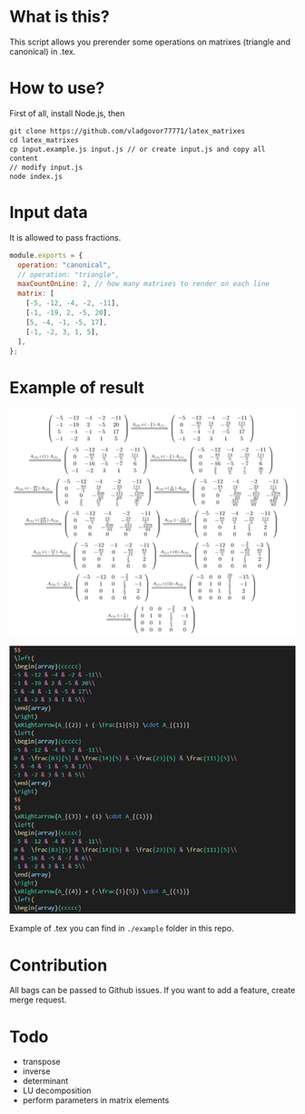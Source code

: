 # What is this?

This script allows you prerender some operations on matrixes (triangle and canonical) in .tex.

# How to use?

First of all, install Node.js, then

```
git clone https://github.com/vladgovor77771/latex_matrixes
cd latex_matrixes
cp input.example.js input.js // or create input.js and copy all content
// modify input.js
node index.js
```

# Input data

It is allowed to pass fractions.

```js
module.exports = {
  operation: "canonical",
  // operation: "triangle",
  maxCountOnLine: 2, // how many matrixes to render on each line
  matrix: [
    [-5, -12, -4, -2, -11],
    [-1, -19, 2, -5, 20],
    [5, -4, -1, -5, 17],
    [-1, -2, 3, 1, 5],
  ],
};
```

# Example of result

![Rendered](example/example_rendered.png)

![Prerendered](example/example_prerendered.png)

Example of .tex you can find in `./example` folder in this repo.

# Contribution

All bags can be passed to Github issues. If you want to add a feature, create merge request.

# Todo

- transpose
- inverse
- determinant
- LU decomposition
- perform parameters in matrix elements
